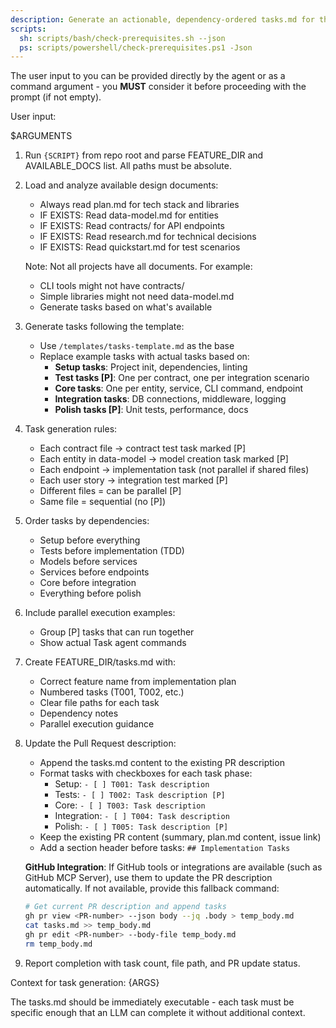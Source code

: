 ```yaml
---
description: Generate an actionable, dependency-ordered tasks.md for the feature based on available design artifacts.
scripts:
  sh: scripts/bash/check-prerequisites.sh --json
  ps: scripts/powershell/check-prerequisites.ps1 -Json
---
```


The user input to you can be provided directly by the agent or as a command argument - you **MUST** consider it before proceeding with the prompt (if not empty).

User input:

$ARGUMENTS

1. Run `{SCRIPT}` from repo root and parse FEATURE_DIR and AVAILABLE_DOCS list. All paths must be absolute.
2. Load and analyze available design documents:
   - Always read plan.md for tech stack and libraries
   - IF EXISTS: Read data-model.md for entities
   - IF EXISTS: Read contracts/ for API endpoints
   - IF EXISTS: Read research.md for technical decisions
   - IF EXISTS: Read quickstart.md for test scenarios

   Note: Not all projects have all documents. For example:
   - CLI tools might not have contracts/
   - Simple libraries might not need data-model.md
   - Generate tasks based on what's available

3. Generate tasks following the template:
   - Use `/templates/tasks-template.md` as the base
   - Replace example tasks with actual tasks based on:
     * **Setup tasks**: Project init, dependencies, linting
     * **Test tasks [P]**: One per contract, one per integration scenario
     * **Core tasks**: One per entity, service, CLI command, endpoint
     * **Integration tasks**: DB connections, middleware, logging
     * **Polish tasks [P]**: Unit tests, performance, docs

4. Task generation rules:
   - Each contract file → contract test task marked [P]
   - Each entity in data-model → model creation task marked [P]
   - Each endpoint → implementation task (not parallel if shared files)
   - Each user story → integration test marked [P]
   - Different files = can be parallel [P]
   - Same file = sequential (no [P])

5. Order tasks by dependencies:
   - Setup before everything
   - Tests before implementation (TDD)
   - Models before services
   - Services before endpoints
   - Core before integration
   - Everything before polish

6. Include parallel execution examples:
   - Group [P] tasks that can run together
   - Show actual Task agent commands

7. Create FEATURE_DIR/tasks.md with:
   - Correct feature name from implementation plan
   - Numbered tasks (T001, T002, etc.)
   - Clear file paths for each task
   - Dependency notes
   - Parallel execution guidance

8. Update the Pull Request description:
   - Append the tasks.md content to the existing PR description
   - Format tasks with checkboxes for each task phase:
     * Setup: `- [ ] T001: Task description`
     * Tests: `- [ ] T002: Task description [P]`
     * Core: `- [ ] T003: Task description`
     * Integration: `- [ ] T004: Task description`
     * Polish: `- [ ] T005: Task description [P]`
   - Keep the existing PR content (summary, plan.md content, issue link)
   - Add a section header before tasks: `## Implementation Tasks`

   **GitHub Integration**: If GitHub tools or integrations are available (such as GitHub MCP Server), use them to update the PR description automatically. If not available, provide this fallback command:
   ```bash
   # Get current PR description and append tasks
   gh pr view <PR-number> --json body --jq .body > temp_body.md
   cat tasks.md >> temp_body.md
   gh pr edit <PR-number> --body-file temp_body.md
   rm temp_body.md
   ```

9. Report completion with task count, file path, and PR update status.

Context for task generation: {ARGS}

The tasks.md should be immediately executable - each task must be specific enough that an LLM can complete it without additional context.
